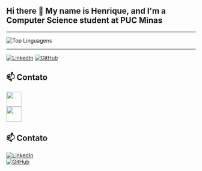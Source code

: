 ## Hi there 👋 My name is Henrique, and I'm a Computer Science student at PUC Minas

---

![Top Linguagens](https://github-readme-stats.vercel.app/api/top-langs/?username=HenriqueSaldanha000&layout=compact&langs_count=6&theme=dark)

---

[![LinkedIn](https://img.shields.io/badge/-LinkedIn-0A66C2?style=flat-square&logo=linkedin&logoColor=white)](https://www.linkedin.com/in/henrique-saldanha- )
[![GitHub](https://img.shields.io/badge/-GitHub-181717?style=flat-square&logo=github&logoColor=white)](https://Github.com/HenriqueSaldanha000)

## 📫 Contato

[<img src="https://cdn.jsdelivr.net/npm/simple-icons@v9/icons/linkedin.svg" width="40" height="40"/>](https://www.linkedin.com/in/seuusuario)  
[<img src="https://cdn.jsdelivr.net/npm/simple-icons@v9/icons/github.svg" width="40" height="40"/>](https://github.com/seuusuario)

## 📫 Contato

[![LinkedIn](https://img.shields.io/badge/-LinkedIn-0A66C2?style=flat-square&logo=linkedin&logoColor=white)](https://www.linkedin.com/in/seuusuario)  
[![GitHub](https://img.shields.io/badge/-GitHub-181717?style=flat-square&logo=github&logoColor=white)](https://github.com/seuusuario)
